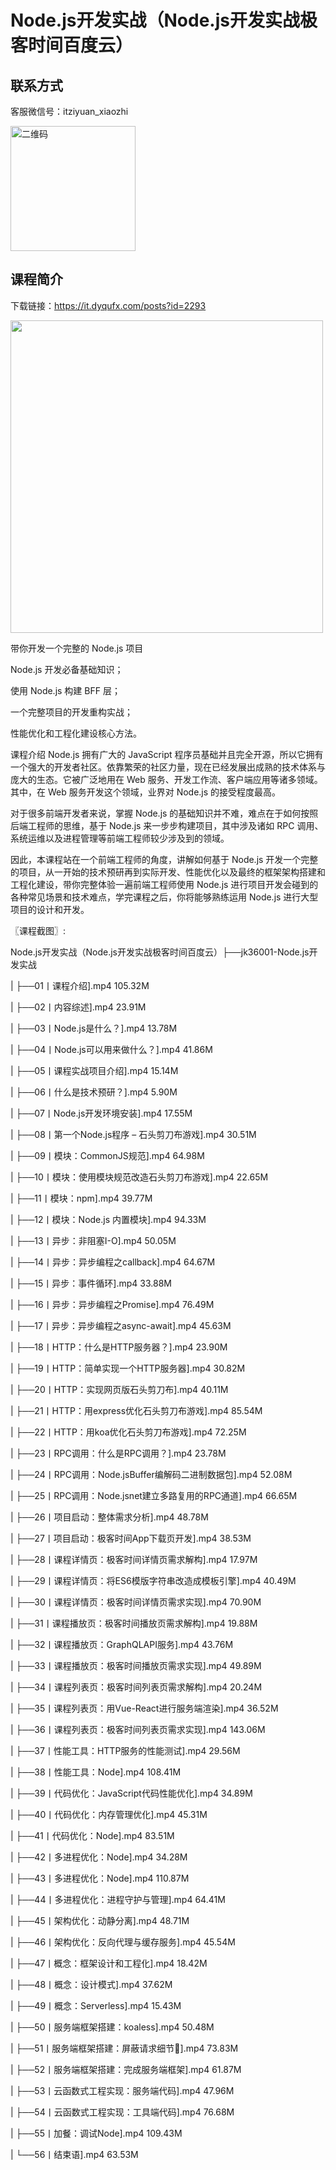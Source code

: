 # Node.js开发实战（Node.js开发实战极客时间百度云）

## 联系方式

客服微信号：itziyuan_xiaozhi

<img src="https://ziyuanyun.oss-cn-guangzhou.aliyuncs.com/common/20240614073449/666b82192834a.jpg" width="200" height="200" alt="二维码">

## 课程简介

下载链接：https://it.dyqufx.com/posts?id=2293

<img src="https://ziyuanyun.oss-cn-guangzhou.aliyuncs.com/yun/20240515183807/6644908f11b49.jpg" width="500" alt="">

  带你开发一个完整的 Node.js 项目

 Node.js 开发必备基础知识；

 使用 Node.js 构建 BFF 层；

 一个完整项目的开发重构实战；

 性能优化和工程化建设核心方法。

 课程介绍   Node.js 拥有广大的 JavaScript 程序员基础并且完全开源，所以它拥有一个强大的开发者社区。依靠繁荣的社区力量，现在已经发展出成熟的技术体系与庞大的生态。它被广泛地用在 Web 服务、开发工作流、客户端应用等诸多领域。其中，在 Web 服务开发这个领域，业界对 Node.js 的接受程度最高。

 对于很多前端开发者来说，掌握 Node.js 的基础知识并不难，难点在于如何按照后端工程师的思维，基于 Node.js 来一步步构建项目，其中涉及诸如 RPC 调用、系统运维以及进程管理等前端工程师较少涉及到的领域。

 因此，本课程站在一个前端工程师的角度，讲解如何基于 Node.js 开发一个完整的项目，从一开始的技术预研再到实际开发、性能优化以及最终的框架架构搭建和工程化建设，带你完整体验一遍前端工程师使用 Node.js 进行项目开发会碰到的各种常见场景和技术难点，学完课程之后，你将能够熟练运用 Node.js 进行大型项目的设计和开发。

 〖课程截图〗:

  

 

 Node.js开发实战（Node.js开发实战极客时间百度云）├──jk36001-Node.js开发实战

 | ├──01丨课程介绍].mp4 105.32M

 | ├──02丨内容综述].mp4 23.91M

 | ├──03丨Node.js是什么？].mp4 13.78M

 | ├──04丨Node.js可以用来做什么？].mp4 41.86M

 | ├──05丨课程实战项目介绍].mp4 15.14M

 | ├──06丨什么是技术预研？].mp4 5.90M

 | ├──07丨Node.js开发环境安装].mp4 17.55M

 | ├──08丨第一个Node.js程序 – 石头剪刀布游戏].mp4 30.51M

 | ├──09丨模块：CommonJS规范].mp4 64.98M

 | ├──10丨模块：使用模块规范改造石头剪刀布游戏].mp4 22.65M

 | ├──11丨模块：npm].mp4 39.77M

 | ├──12丨模块：Node.js 内置模块].mp4 94.33M

 | ├──13丨异步：非阻塞I-O].mp4 50.05M

 | ├──14丨异步：异步编程之callback].mp4 64.67M

 | ├──15丨异步：事件循环].mp4 33.88M

 | ├──16丨异步：异步编程之Promise].mp4 76.49M

 | ├──17丨异步：异步编程之async-await].mp4 45.63M

 | ├──18丨HTTP：什么是HTTP服务器？].mp4 23.90M

 | ├──19丨HTTP：简单实现一个HTTP服务器].mp4 30.82M

 | ├──20丨HTTP：实现网页版石头剪刀布].mp4 40.11M

 | ├──21丨HTTP：用express优化石头剪刀布游戏].mp4 85.54M

 | ├──22丨HTTP：用koa优化石头剪刀布游戏].mp4 72.25M

 | ├──23丨RPC调用：什么是RPC调用？].mp4 23.78M

 | ├──24丨RPC调用：Node.jsBuffer编解码二进制数据包].mp4 52.08M

 | ├──25丨RPC调用：Node.jsnet建立多路复用的RPC通道].mp4 66.65M

 | ├──26丨项目启动：整体需求分析].mp4 48.78M

 | ├──27丨项目启动：极客时间App下载页开发].mp4 38.53M

 | ├──28丨课程详情页：极客时间详情页需求解构].mp4 17.97M

 | ├──29丨课程详情页：将ES6模版字符串改造成模板引擎].mp4 40.49M

 | ├──30丨课程详情页：极客时间详情页需求实现].mp4 70.90M

 | ├──31丨课程播放页：极客时间播放页需求解构].mp4 19.88M

 | ├──32丨课程播放页：GraphQLAPI服务].mp4 43.76M

 | ├──33丨课程播放页：极客时间播放页需求实现].mp4 49.89M

 | ├──34丨课程列表页：极客时间列表页需求解构].mp4 20.24M

 | ├──35丨课程列表页：用Vue-React进行服务端渲染].mp4 36.52M

 | ├──36丨课程列表页：极客时间列表页需求实现].mp4 143.06M

 | ├──37丨性能工具：HTTP服务的性能测试].mp4 29.56M

 | ├──38丨性能工具：Node].mp4 108.41M

 | ├──39丨代码优化：JavaScript代码性能优化].mp4 34.89M

 | ├──40丨代码优化：内存管理优化].mp4 45.31M

 | ├──41丨代码优化：Node].mp4 83.51M

 | ├──42丨多进程优化：Node].mp4 34.28M

 | ├──43丨多进程优化：Node].mp4 110.87M

 | ├──44丨多进程优化：进程守护与管理].mp4 64.41M

 | ├──45丨架构优化：动静分离].mp4 48.71M

 | ├──46丨架构优化：反向代理与缓存服务].mp4 45.54M

 | ├──47丨概念：框架设计和工程化].mp4 18.42M

 | ├──48丨概念：设计模式].mp4 37.62M

 | ├──49丨概念：Serverless].mp4 15.43M

 | ├──50丨服务端框架搭建：koaless].mp4 50.48M

 | ├──51丨服务端框架搭建：屏蔽请求细节].mp4 73.83M

 | ├──52丨服务端框架搭建：完成服务端框架].mp4 61.87M

 | ├──53丨云函数式工程实现：服务端代码].mp4 47.96M

 | ├──54丨云函数式工程实现：工具端代码].mp4 76.68M

 | ├──55丨加餐：调试Node].mp4 109.43M

 | └──56丨结束语].mp4 63.53M

  